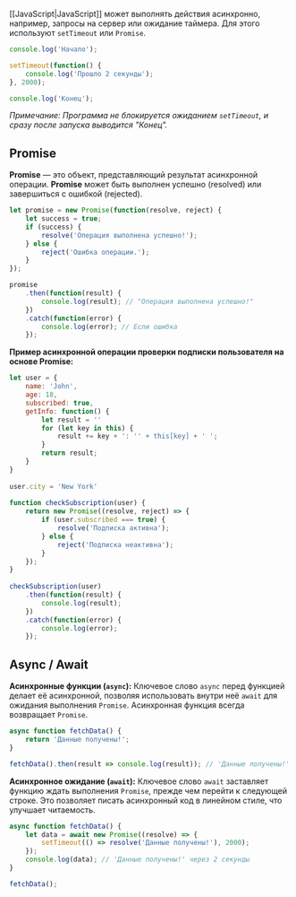 [[JavaScript|JavaScript]] может выполнять действия асинхронно, например, запросы на сервер или ожидание таймера. Для этого используют `setTimeout` или `Promise`.

```JavaScript
console.log('Начало');

setTimeout(function() {
	console.log('Прошло 2 секунды');
}, 2000);

console.log('Конец');
```

*Примечание: Программа не блокируется ожиданием `setTimeout`, и сразу после запуска выводится "Конец".*

## Promise

**Promise** — это объект, представляющий результат асинхронной операции. **Promise** может быть выполнен успешно (resolved) или завершиться с ошибкой (rejected).

```JavaScript
let promise = new Promise(function(resolve, reject) {
	let success = true;
	if (success) {
		resolve('Операция выполнена успешно!');
	} else {
		reject('Ошибка операции.');
	}
});

promise
	.then(function(result) {
		console.log(result); // "Операция выполнена успешно!"
	})
	.catch(function(error) {
		console.log(error); // Если ошибка
	});

```

**Пример асинхронной операции проверки подписки пользователя на основе Promise:**

```JavaScript
let user = {  
    name: 'John',  
    age: 18,  
    subscribed: true,  
    getInfo: function() {  
        let result = ''  
        for (let key in this) {  
            result += key + ': '' + this[key] + ' ';  
        }  
        return result;  
    }  
}  
  
user.city = 'New York'  
  
function checkSubscription(user) {  
    return new Promise((resolve, reject) => {  
        if (user.subscribed === true) {  
            resolve('Подписка активна');  
        } else {  
            reject('Подписка неактивна');  
        }  
    });  
}  
  
checkSubscription(user)  
    .then(function(result) {  
        console.log(result);  
    })  
    .catch(function(error) {  
        console.log(error);  
    });
```

## Async / Await

**Асинхронные функции (`async`):** Ключевое слово `async` перед функцией делает её асинхронной, позволяя использовать внутри неё `await` для ожидания выполнения `Promise`. Асинхронная функция всегда возвращает `Promise`.

```JavaScript
async function fetchData() {
	return 'Данные получены!';
}

fetchData().then(result => console.log(result)); // 'Данные получены!'

```

**Асинхронное ожидание (`await`):** Ключевое слово `await` заставляет функцию ждать выполнения `Promise`, прежде чем перейти к следующей строке. Это позволяет писать асинхронный код в линейном стиле, что улучшает читаемость.

```JavaScript
async function fetchData() {
	let data = await new Promise((resolve) => {
		setTimeout(() => resolve('Данные получены!'), 2000);
	});
	console.log(data); // 'Данные получены!' через 2 секунды
}

fetchData();

```


